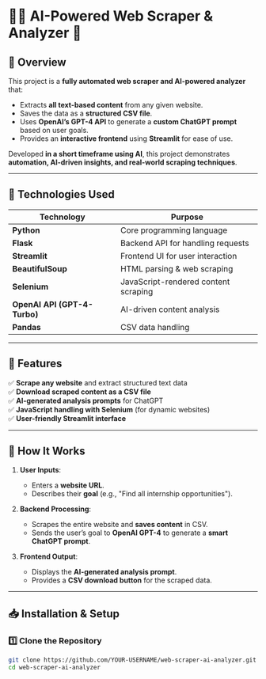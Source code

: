 # 🕵️‍♂️ AI-Powered Web Scraper & Analyzer 🚀

## **📌 Overview**
This project is a **fully automated web scraper and AI-powered analyzer** that:
- Extracts **all text-based content** from any given website.
- Saves the data as a **structured CSV file**.
- Uses **OpenAI’s GPT-4 API** to generate a **custom ChatGPT prompt** based on user goals.
- Provides an **interactive frontend** using **Streamlit** for ease of use.

Developed **in a short timeframe using AI**, this project demonstrates **automation, AI-driven insights, and real-world scraping techniques**.

---

## **🔧 Technologies Used**
| **Technology** | **Purpose** |
|---------------|------------|
| **Python** | Core programming language |
| **Flask** | Backend API for handling requests |
| **Streamlit** | Frontend UI for user interaction |
| **BeautifulSoup** | HTML parsing & web scraping |
| **Selenium** | JavaScript-rendered content scraping |
| **OpenAI API (GPT-4-Turbo)** | AI-driven content analysis |
| **Pandas** | CSV data handling |

---

## **🎯 Features**
✅ **Scrape any website** and extract structured text data  
✅ **Download scraped content as a CSV file**  
✅ **AI-generated analysis prompts** for ChatGPT  
✅ **JavaScript handling with Selenium** (for dynamic websites)  
✅ **User-friendly Streamlit interface**  

---

## **🚀 How It Works**
1. **User Inputs**:
   - Enters a **website URL**.
   - Describes their **goal** (e.g., "Find all internship opportunities").
   
2. **Backend Processing**:
   - Scrapes the entire website and **saves content** in CSV.
   - Sends the user’s goal to **OpenAI GPT-4** to generate a **smart ChatGPT prompt**.

3. **Frontend Output**:
   - Displays the **AI-generated analysis prompt**.
   - Provides a **CSV download button** for the scraped data.

---

## **📥 Installation & Setup**
### **1️⃣ Clone the Repository**
```sh
git clone https://github.com/YOUR-USERNAME/web-scraper-ai-analyzer.git
cd web-scraper-ai-analyzer
